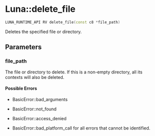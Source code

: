 # Luna::delete_file

```c++
LUNA_RUNTIME_API RV delete_file(const c8 *file_path)
```

Deletes the specified file or directory. 



## Parameters
### file_path
The file or directory to delete. If this is a non-empty directory, all its contexts will also be deleted. 

#### Possible Errors
* BasicError::bad_arguments

* BasicError::not_found

* BasicError::access_denied

* BasicError::bad_platform_call for all errors that cannot be identified. 

